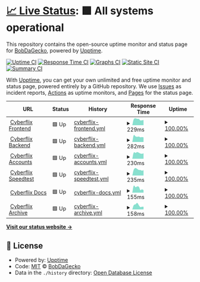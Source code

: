 # [📈 Live Status](https://status.cyberflix.io): <!--live status--> **🟩 All systems operational**

This repository contains the open-source uptime monitor and status page for [BobDaGecko](https://status.cyberflix.io), powered by [Upptime](https://github.com/upptime/upptime).

[![Uptime CI](https://github.com/BobDaGecko/Cyberflix-Status/workflows/Uptime%20CI/badge.svg)](https://github.com/BobDaGecko/Cyberflix-Status/actions?query=workflow%3A%22Uptime+CI%22)
[![Response Time CI](https://github.com/BobDaGecko/Cyberflix-Status/workflows/Response%20Time%20CI/badge.svg)](https://github.com/BobDaGecko/Cyberflix-Status/actions?query=workflow%3A%22Response+Time+CI%22)
[![Graphs CI](https://github.com/BobDaGecko/Cyberflix-Status/workflows/Graphs%20CI/badge.svg)](https://github.com/BobDaGecko/Cyberflix-Status/actions?query=workflow%3A%22Graphs+CI%22)
[![Static Site CI](https://github.com/BobDaGecko/Cyberflix-Status/workflows/Static%20Site%20CI/badge.svg)](https://github.com/BobDaGecko/Cyberflix-Status/actions?query=workflow%3A%22Static+Site+CI%22)
[![Summary CI](https://github.com/BobDaGecko/Cyberflix-Status/workflows/Summary%20CI/badge.svg)](https://github.com/BobDaGecko/Cyberflix-Status/actions?query=workflow%3A%22Summary+CI%22)

With [Upptime](https://upptime.js.org), you can get your own unlimited and free uptime monitor and status page, powered entirely by a GitHub repository. We use [Issues](https://github.com/BobDaGecko/Cyberflix-Status/issues) as incident reports, [Actions](https://github.com/BobDaGecko/Cyberflix-Status/actions) as uptime monitors, and [Pages](https://status.cyberflix.io) for the status page.

<!--start: status pages-->
<!-- This summary is generated by Upptime (https://github.com/upptime/upptime) -->
<!-- Do not edit this manually, your changes will be overwritten -->
<!-- prettier-ignore -->
| URL | Status | History | Response Time | Uptime |
| --- | ------ | ------- | ------------- | ------ |
| <img alt="" src="https://archive.cyberflix.io/images/logos/SVGs/Logo.svg" height="13"> [Cyberflix Frontend](https://www.cyberflix.io) | 🟩 Up | [cyberflix-frontend.yml](https://github.com/Cyberflix-Media/Cyberflix-Status/commits/HEAD/history/cyberflix-frontend.yml) | <details><summary><img alt="Response time graph" src="./graphs/cyberflix-frontend/response-time-week.png" height="20"> 229ms</summary><br><a href="https://status.cyberflix.io/history/cyberflix-frontend"><img alt="Response time 501" src="https://img.shields.io/endpoint?url=https%3A%2F%2Fraw.githubusercontent.com%2FCyberflix-Media%2FCyberflix-Status%2FHEAD%2Fapi%2Fcyberflix-frontend%2Fresponse-time.json"></a><br><a href="https://status.cyberflix.io/history/cyberflix-frontend"><img alt="24-hour response time 204" src="https://img.shields.io/endpoint?url=https%3A%2F%2Fraw.githubusercontent.com%2FCyberflix-Media%2FCyberflix-Status%2FHEAD%2Fapi%2Fcyberflix-frontend%2Fresponse-time-day.json"></a><br><a href="https://status.cyberflix.io/history/cyberflix-frontend"><img alt="7-day response time 229" src="https://img.shields.io/endpoint?url=https%3A%2F%2Fraw.githubusercontent.com%2FCyberflix-Media%2FCyberflix-Status%2FHEAD%2Fapi%2Fcyberflix-frontend%2Fresponse-time-week.json"></a><br><a href="https://status.cyberflix.io/history/cyberflix-frontend"><img alt="30-day response time 276" src="https://img.shields.io/endpoint?url=https%3A%2F%2Fraw.githubusercontent.com%2FCyberflix-Media%2FCyberflix-Status%2FHEAD%2Fapi%2Fcyberflix-frontend%2Fresponse-time-month.json"></a><br><a href="https://status.cyberflix.io/history/cyberflix-frontend"><img alt="1-year response time 498" src="https://img.shields.io/endpoint?url=https%3A%2F%2Fraw.githubusercontent.com%2FCyberflix-Media%2FCyberflix-Status%2FHEAD%2Fapi%2Fcyberflix-frontend%2Fresponse-time-year.json"></a></details> | <details><summary><a href="https://status.cyberflix.io/history/cyberflix-frontend">100.00%</a></summary><a href="https://status.cyberflix.io/history/cyberflix-frontend"><img alt="All-time uptime 99.61%" src="https://img.shields.io/endpoint?url=https%3A%2F%2Fraw.githubusercontent.com%2FCyberflix-Media%2FCyberflix-Status%2FHEAD%2Fapi%2Fcyberflix-frontend%2Fuptime.json"></a><br><a href="https://status.cyberflix.io/history/cyberflix-frontend"><img alt="24-hour uptime 100.00%" src="https://img.shields.io/endpoint?url=https%3A%2F%2Fraw.githubusercontent.com%2FCyberflix-Media%2FCyberflix-Status%2FHEAD%2Fapi%2Fcyberflix-frontend%2Fuptime-day.json"></a><br><a href="https://status.cyberflix.io/history/cyberflix-frontend"><img alt="7-day uptime 100.00%" src="https://img.shields.io/endpoint?url=https%3A%2F%2Fraw.githubusercontent.com%2FCyberflix-Media%2FCyberflix-Status%2FHEAD%2Fapi%2Fcyberflix-frontend%2Fuptime-week.json"></a><br><a href="https://status.cyberflix.io/history/cyberflix-frontend"><img alt="30-day uptime 99.95%" src="https://img.shields.io/endpoint?url=https%3A%2F%2Fraw.githubusercontent.com%2FCyberflix-Media%2FCyberflix-Status%2FHEAD%2Fapi%2Fcyberflix-frontend%2Fuptime-month.json"></a><br><a href="https://status.cyberflix.io/history/cyberflix-frontend"><img alt="1-year uptime 99.59%" src="https://img.shields.io/endpoint?url=https%3A%2F%2Fraw.githubusercontent.com%2FCyberflix-Media%2FCyberflix-Status%2FHEAD%2Fapi%2Fcyberflix-frontend%2Fuptime-year.json"></a></details>
| <img alt="" src="https://archive.cyberflix.io/images/logos/SVGs/Backend.svg" height="13"> [Cyberflix Backend](https://backend.cyberflix.io) | 🟩 Up | [cyberflix-backend.yml](https://github.com/Cyberflix-Media/Cyberflix-Status/commits/HEAD/history/cyberflix-backend.yml) | <details><summary><img alt="Response time graph" src="./graphs/cyberflix-backend/response-time-week.png" height="20"> 282ms</summary><br><a href="https://status.cyberflix.io/history/cyberflix-backend"><img alt="Response time 668" src="https://img.shields.io/endpoint?url=https%3A%2F%2Fraw.githubusercontent.com%2FCyberflix-Media%2FCyberflix-Status%2FHEAD%2Fapi%2Fcyberflix-backend%2Fresponse-time.json"></a><br><a href="https://status.cyberflix.io/history/cyberflix-backend"><img alt="24-hour response time 242" src="https://img.shields.io/endpoint?url=https%3A%2F%2Fraw.githubusercontent.com%2FCyberflix-Media%2FCyberflix-Status%2FHEAD%2Fapi%2Fcyberflix-backend%2Fresponse-time-day.json"></a><br><a href="https://status.cyberflix.io/history/cyberflix-backend"><img alt="7-day response time 282" src="https://img.shields.io/endpoint?url=https%3A%2F%2Fraw.githubusercontent.com%2FCyberflix-Media%2FCyberflix-Status%2FHEAD%2Fapi%2Fcyberflix-backend%2Fresponse-time-week.json"></a><br><a href="https://status.cyberflix.io/history/cyberflix-backend"><img alt="30-day response time 317" src="https://img.shields.io/endpoint?url=https%3A%2F%2Fraw.githubusercontent.com%2FCyberflix-Media%2FCyberflix-Status%2FHEAD%2Fapi%2Fcyberflix-backend%2Fresponse-time-month.json"></a><br><a href="https://status.cyberflix.io/history/cyberflix-backend"><img alt="1-year response time 634" src="https://img.shields.io/endpoint?url=https%3A%2F%2Fraw.githubusercontent.com%2FCyberflix-Media%2FCyberflix-Status%2FHEAD%2Fapi%2Fcyberflix-backend%2Fresponse-time-year.json"></a></details> | <details><summary><a href="https://status.cyberflix.io/history/cyberflix-backend">100.00%</a></summary><a href="https://status.cyberflix.io/history/cyberflix-backend"><img alt="All-time uptime 84.02%" src="https://img.shields.io/endpoint?url=https%3A%2F%2Fraw.githubusercontent.com%2FCyberflix-Media%2FCyberflix-Status%2FHEAD%2Fapi%2Fcyberflix-backend%2Fuptime.json"></a><br><a href="https://status.cyberflix.io/history/cyberflix-backend"><img alt="24-hour uptime 100.00%" src="https://img.shields.io/endpoint?url=https%3A%2F%2Fraw.githubusercontent.com%2FCyberflix-Media%2FCyberflix-Status%2FHEAD%2Fapi%2Fcyberflix-backend%2Fuptime-day.json"></a><br><a href="https://status.cyberflix.io/history/cyberflix-backend"><img alt="7-day uptime 100.00%" src="https://img.shields.io/endpoint?url=https%3A%2F%2Fraw.githubusercontent.com%2FCyberflix-Media%2FCyberflix-Status%2FHEAD%2Fapi%2Fcyberflix-backend%2Fuptime-week.json"></a><br><a href="https://status.cyberflix.io/history/cyberflix-backend"><img alt="30-day uptime 99.95%" src="https://img.shields.io/endpoint?url=https%3A%2F%2Fraw.githubusercontent.com%2FCyberflix-Media%2FCyberflix-Status%2FHEAD%2Fapi%2Fcyberflix-backend%2Fuptime-month.json"></a><br><a href="https://status.cyberflix.io/history/cyberflix-backend"><img alt="1-year uptime 84.03%" src="https://img.shields.io/endpoint?url=https%3A%2F%2Fraw.githubusercontent.com%2FCyberflix-Media%2FCyberflix-Status%2FHEAD%2Fapi%2Fcyberflix-backend%2Fuptime-year.json"></a></details>
| <img alt="" src="https://archive.cyberflix.io/images/logos/SVGs/Accounts.svg" height="13"> [Cyberflix Accounts](https://accounts.cyberflix.io) | 🟩 Up | [cyberflix-accounts.yml](https://github.com/Cyberflix-Media/Cyberflix-Status/commits/HEAD/history/cyberflix-accounts.yml) | <details><summary><img alt="Response time graph" src="./graphs/cyberflix-accounts/response-time-week.png" height="20"> 230ms</summary><br><a href="https://status.cyberflix.io/history/cyberflix-accounts"><img alt="Response time 423" src="https://img.shields.io/endpoint?url=https%3A%2F%2Fraw.githubusercontent.com%2FCyberflix-Media%2FCyberflix-Status%2FHEAD%2Fapi%2Fcyberflix-accounts%2Fresponse-time.json"></a><br><a href="https://status.cyberflix.io/history/cyberflix-accounts"><img alt="24-hour response time 217" src="https://img.shields.io/endpoint?url=https%3A%2F%2Fraw.githubusercontent.com%2FCyberflix-Media%2FCyberflix-Status%2FHEAD%2Fapi%2Fcyberflix-accounts%2Fresponse-time-day.json"></a><br><a href="https://status.cyberflix.io/history/cyberflix-accounts"><img alt="7-day response time 230" src="https://img.shields.io/endpoint?url=https%3A%2F%2Fraw.githubusercontent.com%2FCyberflix-Media%2FCyberflix-Status%2FHEAD%2Fapi%2Fcyberflix-accounts%2Fresponse-time-week.json"></a><br><a href="https://status.cyberflix.io/history/cyberflix-accounts"><img alt="30-day response time 246" src="https://img.shields.io/endpoint?url=https%3A%2F%2Fraw.githubusercontent.com%2FCyberflix-Media%2FCyberflix-Status%2FHEAD%2Fapi%2Fcyberflix-accounts%2Fresponse-time-month.json"></a><br><a href="https://status.cyberflix.io/history/cyberflix-accounts"><img alt="1-year response time 415" src="https://img.shields.io/endpoint?url=https%3A%2F%2Fraw.githubusercontent.com%2FCyberflix-Media%2FCyberflix-Status%2FHEAD%2Fapi%2Fcyberflix-accounts%2Fresponse-time-year.json"></a></details> | <details><summary><a href="https://status.cyberflix.io/history/cyberflix-accounts">100.00%</a></summary><a href="https://status.cyberflix.io/history/cyberflix-accounts"><img alt="All-time uptime 91.18%" src="https://img.shields.io/endpoint?url=https%3A%2F%2Fraw.githubusercontent.com%2FCyberflix-Media%2FCyberflix-Status%2FHEAD%2Fapi%2Fcyberflix-accounts%2Fuptime.json"></a><br><a href="https://status.cyberflix.io/history/cyberflix-accounts"><img alt="24-hour uptime 100.00%" src="https://img.shields.io/endpoint?url=https%3A%2F%2Fraw.githubusercontent.com%2FCyberflix-Media%2FCyberflix-Status%2FHEAD%2Fapi%2Fcyberflix-accounts%2Fuptime-day.json"></a><br><a href="https://status.cyberflix.io/history/cyberflix-accounts"><img alt="7-day uptime 100.00%" src="https://img.shields.io/endpoint?url=https%3A%2F%2Fraw.githubusercontent.com%2FCyberflix-Media%2FCyberflix-Status%2FHEAD%2Fapi%2Fcyberflix-accounts%2Fuptime-week.json"></a><br><a href="https://status.cyberflix.io/history/cyberflix-accounts"><img alt="30-day uptime 99.96%" src="https://img.shields.io/endpoint?url=https%3A%2F%2Fraw.githubusercontent.com%2FCyberflix-Media%2FCyberflix-Status%2FHEAD%2Fapi%2Fcyberflix-accounts%2Fuptime-month.json"></a><br><a href="https://status.cyberflix.io/history/cyberflix-accounts"><img alt="1-year uptime 90.49%" src="https://img.shields.io/endpoint?url=https%3A%2F%2Fraw.githubusercontent.com%2FCyberflix-Media%2FCyberflix-Status%2FHEAD%2Fapi%2Fcyberflix-accounts%2Fuptime-year.json"></a></details>
| <img alt="" src="https://archive.cyberflix.io/images/logos/SVGs/Speedtest.svg" height="13"> [Cyberflix Speedtest](https://speedtest.cyberflix.io) | 🟩 Up | [cyberflix-speedtest.yml](https://github.com/Cyberflix-Media/Cyberflix-Status/commits/HEAD/history/cyberflix-speedtest.yml) | <details><summary><img alt="Response time graph" src="./graphs/cyberflix-speedtest/response-time-week.png" height="20"> 235ms</summary><br><a href="https://status.cyberflix.io/history/cyberflix-speedtest"><img alt="Response time 422" src="https://img.shields.io/endpoint?url=https%3A%2F%2Fraw.githubusercontent.com%2FCyberflix-Media%2FCyberflix-Status%2FHEAD%2Fapi%2Fcyberflix-speedtest%2Fresponse-time.json"></a><br><a href="https://status.cyberflix.io/history/cyberflix-speedtest"><img alt="24-hour response time 211" src="https://img.shields.io/endpoint?url=https%3A%2F%2Fraw.githubusercontent.com%2FCyberflix-Media%2FCyberflix-Status%2FHEAD%2Fapi%2Fcyberflix-speedtest%2Fresponse-time-day.json"></a><br><a href="https://status.cyberflix.io/history/cyberflix-speedtest"><img alt="7-day response time 235" src="https://img.shields.io/endpoint?url=https%3A%2F%2Fraw.githubusercontent.com%2FCyberflix-Media%2FCyberflix-Status%2FHEAD%2Fapi%2Fcyberflix-speedtest%2Fresponse-time-week.json"></a><br><a href="https://status.cyberflix.io/history/cyberflix-speedtest"><img alt="30-day response time 315" src="https://img.shields.io/endpoint?url=https%3A%2F%2Fraw.githubusercontent.com%2FCyberflix-Media%2FCyberflix-Status%2FHEAD%2Fapi%2Fcyberflix-speedtest%2Fresponse-time-month.json"></a><br><a href="https://status.cyberflix.io/history/cyberflix-speedtest"><img alt="1-year response time 411" src="https://img.shields.io/endpoint?url=https%3A%2F%2Fraw.githubusercontent.com%2FCyberflix-Media%2FCyberflix-Status%2FHEAD%2Fapi%2Fcyberflix-speedtest%2Fresponse-time-year.json"></a></details> | <details><summary><a href="https://status.cyberflix.io/history/cyberflix-speedtest">100.00%</a></summary><a href="https://status.cyberflix.io/history/cyberflix-speedtest"><img alt="All-time uptime 99.57%" src="https://img.shields.io/endpoint?url=https%3A%2F%2Fraw.githubusercontent.com%2FCyberflix-Media%2FCyberflix-Status%2FHEAD%2Fapi%2Fcyberflix-speedtest%2Fuptime.json"></a><br><a href="https://status.cyberflix.io/history/cyberflix-speedtest"><img alt="24-hour uptime 100.00%" src="https://img.shields.io/endpoint?url=https%3A%2F%2Fraw.githubusercontent.com%2FCyberflix-Media%2FCyberflix-Status%2FHEAD%2Fapi%2Fcyberflix-speedtest%2Fuptime-day.json"></a><br><a href="https://status.cyberflix.io/history/cyberflix-speedtest"><img alt="7-day uptime 100.00%" src="https://img.shields.io/endpoint?url=https%3A%2F%2Fraw.githubusercontent.com%2FCyberflix-Media%2FCyberflix-Status%2FHEAD%2Fapi%2Fcyberflix-speedtest%2Fuptime-week.json"></a><br><a href="https://status.cyberflix.io/history/cyberflix-speedtest"><img alt="30-day uptime 99.96%" src="https://img.shields.io/endpoint?url=https%3A%2F%2Fraw.githubusercontent.com%2FCyberflix-Media%2FCyberflix-Status%2FHEAD%2Fapi%2Fcyberflix-speedtest%2Fuptime-month.json"></a><br><a href="https://status.cyberflix.io/history/cyberflix-speedtest"><img alt="1-year uptime 99.54%" src="https://img.shields.io/endpoint?url=https%3A%2F%2Fraw.githubusercontent.com%2FCyberflix-Media%2FCyberflix-Status%2FHEAD%2Fapi%2Fcyberflix-speedtest%2Fuptime-year.json"></a></details>
| <img alt="" src="https://archive.cyberflix.io/images/logos/SVGs/Docs.svg" height="13"> [Cyberflix Docs](https://docs.cyberflix.io) | 🟩 Up | [cyberflix-docs.yml](https://github.com/Cyberflix-Media/Cyberflix-Status/commits/HEAD/history/cyberflix-docs.yml) | <details><summary><img alt="Response time graph" src="./graphs/cyberflix-docs/response-time-week.png" height="20"> 155ms</summary><br><a href="https://status.cyberflix.io/history/cyberflix-docs"><img alt="Response time 147" src="https://img.shields.io/endpoint?url=https%3A%2F%2Fraw.githubusercontent.com%2FCyberflix-Media%2FCyberflix-Status%2FHEAD%2Fapi%2Fcyberflix-docs%2Fresponse-time.json"></a><br><a href="https://status.cyberflix.io/history/cyberflix-docs"><img alt="24-hour response time 82" src="https://img.shields.io/endpoint?url=https%3A%2F%2Fraw.githubusercontent.com%2FCyberflix-Media%2FCyberflix-Status%2FHEAD%2Fapi%2Fcyberflix-docs%2Fresponse-time-day.json"></a><br><a href="https://status.cyberflix.io/history/cyberflix-docs"><img alt="7-day response time 155" src="https://img.shields.io/endpoint?url=https%3A%2F%2Fraw.githubusercontent.com%2FCyberflix-Media%2FCyberflix-Status%2FHEAD%2Fapi%2Fcyberflix-docs%2Fresponse-time-week.json"></a><br><a href="https://status.cyberflix.io/history/cyberflix-docs"><img alt="30-day response time 158" src="https://img.shields.io/endpoint?url=https%3A%2F%2Fraw.githubusercontent.com%2FCyberflix-Media%2FCyberflix-Status%2FHEAD%2Fapi%2Fcyberflix-docs%2Fresponse-time-month.json"></a><br><a href="https://status.cyberflix.io/history/cyberflix-docs"><img alt="1-year response time 150" src="https://img.shields.io/endpoint?url=https%3A%2F%2Fraw.githubusercontent.com%2FCyberflix-Media%2FCyberflix-Status%2FHEAD%2Fapi%2Fcyberflix-docs%2Fresponse-time-year.json"></a></details> | <details><summary><a href="https://status.cyberflix.io/history/cyberflix-docs">100.00%</a></summary><a href="https://status.cyberflix.io/history/cyberflix-docs"><img alt="All-time uptime 99.89%" src="https://img.shields.io/endpoint?url=https%3A%2F%2Fraw.githubusercontent.com%2FCyberflix-Media%2FCyberflix-Status%2FHEAD%2Fapi%2Fcyberflix-docs%2Fuptime.json"></a><br><a href="https://status.cyberflix.io/history/cyberflix-docs"><img alt="24-hour uptime 100.00%" src="https://img.shields.io/endpoint?url=https%3A%2F%2Fraw.githubusercontent.com%2FCyberflix-Media%2FCyberflix-Status%2FHEAD%2Fapi%2Fcyberflix-docs%2Fuptime-day.json"></a><br><a href="https://status.cyberflix.io/history/cyberflix-docs"><img alt="7-day uptime 100.00%" src="https://img.shields.io/endpoint?url=https%3A%2F%2Fraw.githubusercontent.com%2FCyberflix-Media%2FCyberflix-Status%2FHEAD%2Fapi%2Fcyberflix-docs%2Fuptime-week.json"></a><br><a href="https://status.cyberflix.io/history/cyberflix-docs"><img alt="30-day uptime 100.00%" src="https://img.shields.io/endpoint?url=https%3A%2F%2Fraw.githubusercontent.com%2FCyberflix-Media%2FCyberflix-Status%2FHEAD%2Fapi%2Fcyberflix-docs%2Fuptime-month.json"></a><br><a href="https://status.cyberflix.io/history/cyberflix-docs"><img alt="1-year uptime 99.89%" src="https://img.shields.io/endpoint?url=https%3A%2F%2Fraw.githubusercontent.com%2FCyberflix-Media%2FCyberflix-Status%2FHEAD%2Fapi%2Fcyberflix-docs%2Fuptime-year.json"></a></details>
| <img alt="" src="https://archive.cyberflix.io/images/logos/SVGs/Archive.svg" height="13"> [Cyberflix Archive](https://archive.cyberflix.io) | 🟩 Up | [cyberflix-archive.yml](https://github.com/Cyberflix-Media/Cyberflix-Status/commits/HEAD/history/cyberflix-archive.yml) | <details><summary><img alt="Response time graph" src="./graphs/cyberflix-archive/response-time-week.png" height="20"> 158ms</summary><br><a href="https://status.cyberflix.io/history/cyberflix-archive"><img alt="Response time 172" src="https://img.shields.io/endpoint?url=https%3A%2F%2Fraw.githubusercontent.com%2FCyberflix-Media%2FCyberflix-Status%2FHEAD%2Fapi%2Fcyberflix-archive%2Fresponse-time.json"></a><br><a href="https://status.cyberflix.io/history/cyberflix-archive"><img alt="24-hour response time 107" src="https://img.shields.io/endpoint?url=https%3A%2F%2Fraw.githubusercontent.com%2FCyberflix-Media%2FCyberflix-Status%2FHEAD%2Fapi%2Fcyberflix-archive%2Fresponse-time-day.json"></a><br><a href="https://status.cyberflix.io/history/cyberflix-archive"><img alt="7-day response time 158" src="https://img.shields.io/endpoint?url=https%3A%2F%2Fraw.githubusercontent.com%2FCyberflix-Media%2FCyberflix-Status%2FHEAD%2Fapi%2Fcyberflix-archive%2Fresponse-time-week.json"></a><br><a href="https://status.cyberflix.io/history/cyberflix-archive"><img alt="30-day response time 182" src="https://img.shields.io/endpoint?url=https%3A%2F%2Fraw.githubusercontent.com%2FCyberflix-Media%2FCyberflix-Status%2FHEAD%2Fapi%2Fcyberflix-archive%2Fresponse-time-month.json"></a><br><a href="https://status.cyberflix.io/history/cyberflix-archive"><img alt="1-year response time 172" src="https://img.shields.io/endpoint?url=https%3A%2F%2Fraw.githubusercontent.com%2FCyberflix-Media%2FCyberflix-Status%2FHEAD%2Fapi%2Fcyberflix-archive%2Fresponse-time-year.json"></a></details> | <details><summary><a href="https://status.cyberflix.io/history/cyberflix-archive">100.00%</a></summary><a href="https://status.cyberflix.io/history/cyberflix-archive"><img alt="All-time uptime 100.00%" src="https://img.shields.io/endpoint?url=https%3A%2F%2Fraw.githubusercontent.com%2FCyberflix-Media%2FCyberflix-Status%2FHEAD%2Fapi%2Fcyberflix-archive%2Fuptime.json"></a><br><a href="https://status.cyberflix.io/history/cyberflix-archive"><img alt="24-hour uptime 100.00%" src="https://img.shields.io/endpoint?url=https%3A%2F%2Fraw.githubusercontent.com%2FCyberflix-Media%2FCyberflix-Status%2FHEAD%2Fapi%2Fcyberflix-archive%2Fuptime-day.json"></a><br><a href="https://status.cyberflix.io/history/cyberflix-archive"><img alt="7-day uptime 100.00%" src="https://img.shields.io/endpoint?url=https%3A%2F%2Fraw.githubusercontent.com%2FCyberflix-Media%2FCyberflix-Status%2FHEAD%2Fapi%2Fcyberflix-archive%2Fuptime-week.json"></a><br><a href="https://status.cyberflix.io/history/cyberflix-archive"><img alt="30-day uptime 100.00%" src="https://img.shields.io/endpoint?url=https%3A%2F%2Fraw.githubusercontent.com%2FCyberflix-Media%2FCyberflix-Status%2FHEAD%2Fapi%2Fcyberflix-archive%2Fuptime-month.json"></a><br><a href="https://status.cyberflix.io/history/cyberflix-archive"><img alt="1-year uptime 100.00%" src="https://img.shields.io/endpoint?url=https%3A%2F%2Fraw.githubusercontent.com%2FCyberflix-Media%2FCyberflix-Status%2FHEAD%2Fapi%2Fcyberflix-archive%2Fuptime-year.json"></a></details>

<!--end: status pages-->

[**Visit our status website →**](https://status.cyberflix.io)

## 📄 License

- Powered by: [Upptime](https://github.com/upptime/upptime)
- Code: [MIT](./LICENSE) © [BobDaGecko](https://status.cyberflix.io)
- Data in the `./history` directory: [Open Database License](https://opendatacommons.org/licenses/odbl/1-0/)
